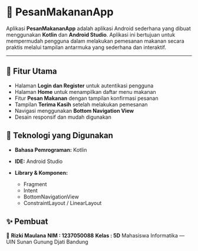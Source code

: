 # 🍔 PesanMakananApp

Aplikasi **PesanMakananApp** adalah aplikasi Android sederhana yang dibuat menggunakan **Kotlin** dan **Android Studio**.
Aplikasi ini bertujuan untuk mempermudah pengguna dalam melakukan pemesanan makanan secara praktis melalui tampilan antarmuka yang sederhana dan interaktif.

---

## 📱 Fitur Utama

* Halaman **Login dan Register** untuk autentikasi pengguna
* Halaman **Home** untuk menampilkan daftar menu makanan
* Fitur **Pesan Makanan** dengan tampilan konfirmasi pesanan
* Tampilan **Terima Kasih** setelah melakukan pemesanan
* Navigasi menggunakan **Bottom Navigation View**
* Desain responsif dan mudah digunakan

## 🧩 Teknologi yang Digunakan

* **Bahasa Pemrograman:** Kotlin
* **IDE:** Android Studio
* **Library & Komponen:**

  * Fragment
  * Intent
  * BottomNavigationView
  * ConstraintLayout / LinearLayout

## ✨ Pembuat

👤 **Rizki Maulana**
**NIM : 1237050088**
**Kelas : 5D**
Mahasiswa Informatika — UIN Sunan Gunung Djati Bandung
